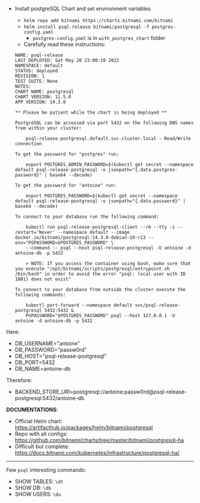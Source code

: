 - Install postgreSQL Chart and set environment variables

  - `helm repo add bitnami https://charts.bitnami.com/bitnami`
  - `helm install psql-release bitnami/postgresql -f postgres-config.yaml`
    - `postgres-config.yaml` is in `with_postgres_chart` folder
  - Carefully read these instructions:

  ```shell
  NAME: psql-release
  LAST DEPLOYED: Sat May 28 23:00:19 2022
  NAMESPACE: default
  STATUS: deployed
  REVISION: 1
  TEST SUITE: None
  NOTES:
  CHART NAME: postgresql
  CHART VERSION: 11.5.0
  APP VERSION: 14.3.0

  ** Please be patient while the chart is being deployed **

  PostgreSQL can be accessed via port 5432 on the following DNS names from within your cluster:

      psql-release-postgresql.default.svc.cluster.local - Read/Write connection

  To get the password for "postgres" run:

      export POSTGRES_ADMIN_PASSWORD=$(kubectl get secret --namespace default psql-release-postgresql -o jsonpath="{.data.postgres-password}" | base64 --decode)

  To get the password for "antoine" run:

      export POSTGRES_PASSWORD=$(kubectl get secret --namespace default psql-release-postgresql -o jsonpath="{.data.password}" | base64 --decode)

  To connect to your database run the following command:

      kubectl run psql-release-postgresql-client --rm --tty -i --restart='Never' --namespace default --image docker.io/bitnami/postgresql:14.3.0-debian-10-r13 --env="PGPASSWORD=$POSTGRES_PASSWORD" \
      --command -- psql --host psql-release-postgresql -U antoine -d antoine-db -p 5432

      > NOTE: If you access the container using bash, make sure that you execute "/opt/bitnami/scripts/postgresql/entrypoint.sh /bin/bash" in order to avoid the error "psql: local user with ID 1001} does not exist"

  To connect to your database from outside the cluster execute the following commands:

      kubectl port-forward --namespace default svc/psql-release-postgresql 5432:5432 &
      PGPASSWORD="$POSTGRES_PASSWORD" psql --host 127.0.0.1 -U antoine -d antoine-db -p 5432
  ```

Here:

- DB_USERNAME="antoine"
- DB_PASSWORD="passw0rd"
- DB_HOST="psql-release-postgresql"
- DB_PORT=5432
- DB_NAME=antoine-db

Therefore:

- BACKEND_STORE_URI=postgresql://antoine:passw0rd@psql-release-postgresql:5432/antoine-db

**DOCUMENTATIONS**:

- Official Helm chart: https://artifacthub.io/packages/helm/bitnami/postgresql
- Repo with all configs: https://github.com/bitnami/charts/tree/master/bitnami/postgresql-ha
- Difficult but complete: https://docs.bitnami.com/kubernetes/infrastructure/postgresql-ha/

---

Few `psql` interesting commands:

- SHOW TABLES: `\dt`
- SHOW DB: `\db`
- SHOW USERS: `\du`
